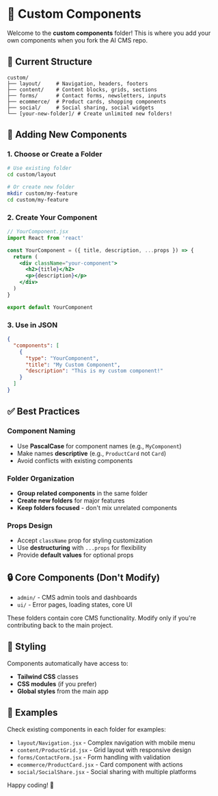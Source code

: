 # 🎯 Custom Components

Welcome to the **custom components** folder! This is where you add your own components when you fork the AI CMS repo.

## 📁 Current Structure

```
custom/
├── layout/     # Navigation, headers, footers
├── content/    # Content blocks, grids, sections
├── forms/      # Contact forms, newsletters, inputs
├── ecommerce/  # Product cards, shopping components
├── social/     # Social sharing, social widgets
└── [your-new-folder]/ # Create unlimited new folders!
```

## 🚀 Adding New Components

### 1. Choose or Create a Folder
```bash
# Use existing folder
cd custom/layout

# Or create new folder
mkdir custom/my-feature
cd custom/my-feature
```

### 2. Create Your Component
```jsx
// YourComponent.jsx
import React from 'react'

const YourComponent = ({ title, description, ...props }) => {
  return (
    <div className="your-component">
      <h2>{title}</h2>
      <p>{description}</p>
    </div>
  )
}

export default YourComponent
```

### 3. Use in JSON
```json
{
  "components": [
    {
      "type": "YourComponent",
      "title": "My Custom Component",
      "description": "This is my custom component!"
    }
  ]
}
```

## ✅ Best Practices

### Component Naming
- Use **PascalCase** for component names (e.g., `MyComponent`)
- Make names **descriptive** (e.g., `ProductCard` not `Card`)
- Avoid conflicts with existing components

### Folder Organization
- **Group related components** in the same folder
- **Create new folders** for major features
- **Keep folders focused** - don't mix unrelated components

### Props Design
- Accept `className` prop for styling customization
- Use **destructuring** with `...props` for flexibility
- Provide **default values** for optional props

## 🔒 Core Components (Don't Modify)

- `admin/` - CMS admin tools and dashboards
- `ui/` - Error pages, loading states, core UI

These folders contain core CMS functionality. Modify only if you're contributing back to the main project.

## 🎨 Styling

Components automatically have access to:
- **Tailwind CSS** classes
- **CSS modules** (if you prefer)
- **Global styles** from the main app

## 📖 Examples

Check existing components in each folder for examples:
- `layout/Navigation.jsx` - Complex navigation with mobile menu
- `content/ProductGrid.jsx` - Grid layout with responsive design
- `forms/ContactForm.jsx` - Form handling with validation
- `ecommerce/ProductCard.jsx` - Card component with actions
- `social/SocialShare.jsx` - Social sharing with multiple platforms

Happy coding! 🚀
